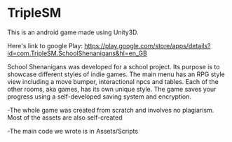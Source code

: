 # TripleSM
This is an android game made using Unity3D.

Here's link to google Play: https://play.google.com/store/apps/details?id=com.TripleSM.SchoolShenanigans&hl=en_GB

School Shenanigans was developed for a school project. Its purpose is to showcase different styles of indie games.
The main menu has an RPG style view including a move bumper, interactional npcs and tables.
Each of the other rooms, aka games, has its own unique style.
The game saves your progress using a self-developed saving system and encryption.

-The whole game was created from scratch and involves no plagiarism. Most of the assets are also self-created

-The main code we wrote is in Assets/Scripts
